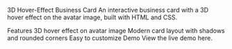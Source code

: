3D Hover-Effect Business Card
An interactive business card with a 3D hover effect on the avatar image, built with HTML and CSS.

Features
3D hover effect on avatar image
Modern card layout with shadows and rounded corners
Easy to customize
Demo
View the live demo here.

